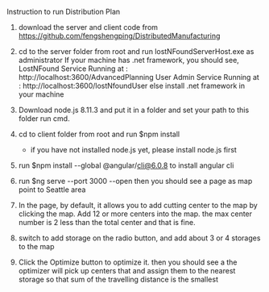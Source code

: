 Instruction to run Distribution Plan

1. download the server and client code from 
   https://github.com/fengshengping/DistributedManufacturing

2. cd to the server folder from root and run lostNFoundServerHost.exe as administrator
   If your machine has .net framework, you should see,
      LostNFound Service Running at : http://localhost:3600/AdvancedPlanning
      User Admin Service Running at : http://localhost:3600/lostNfoundUser
   else install .net framework in your machine

3. Download node.js 8.11.3 and put it in a folder and set your path to this folder
   run cmd.

4. cd to client folder from root and run
      $npm install
   * if you have not installed node.js yet, please install node.js first

5. run $npm install --global @angular/cli@6.0.8 to install angular cli

6. run $ng serve --port 3000 --open
   then you should see a page as map point to Seattle area 

7. In the page, by default, it allows you to add cutting center to the map by clicking the map. 
   Add 12 or more centers into the map. the max center number is 2 less than the total center and 
   that is fine.

8. switch to add storage on the radio button, and add about 3 or 4 storages to the map

9. Click the Optimize button to optimize it. then you should see a the optimizer 
   will pick up centers that and assign them to the nearest storage so that sum of the 
   travelling distance is the smallest 



